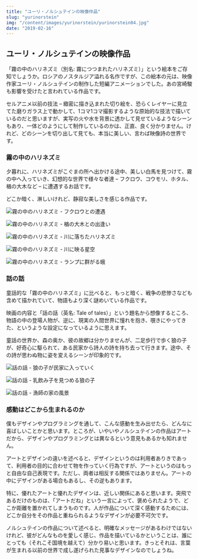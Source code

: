 ```yaml
---
title: "ユーリ・ノルシュテインの映像作品"
slug: "yurinorstein"
img: "/content/images/yurinorstein/yurinorstein04.jpg"
date: "2019-02-16"
---
```


## ユーリ・ノルシュテインの映像作品

「霧の中のハリネズミ（別名: 霧につつまれたハリネズミ）」という絵本をご存知でしょうか。ロシアのノスタルジア溢れる名作ですが、この絵本の元は、映像作家ユーリ・ノルシュテインの制作した短編アニメーションでした。あの宮崎駿も影響を受けたと言われている作品です。

セルアニメ以前の技法 – 緻密に描き込まれた切り絵を、恐らくレイヤーに見立てた磨りガラス上で動かして、1コマ1コマ撮影するような原始的な技法で描いているのだと思いますが、実写の火や水を背景に透かして見せているようなシーンもあり、一体どのようにして制作しているのかは、正直、良く分かりません。けれど、どのシーンを切り出して見ても、本当に美しい、言わば映像詩の世界です。

### 霧の中のハリネズミ

夕暮れに、ハリネズミがこぐまの所へ出かける途中、美しい白馬を見つけて、霧の中へ入っていき、幻想的な世界で様々な者達 – フクロウ、コウモリ、ホタル、楢の大木など – に遭遇するお話です。

どこか暗く、淋しいけれど、静寂な美しさを感じる作品です。

![霧の中のハリネズミ - フクロウとの遭遇](/content/images/yurinorstein/yurinorstein00.jpg)

![霧の中のハリネズミ - 楢の大木との出逢い](/content/images/yurinorstein/yurinorstein01.jpg)

![霧の中のハリネズミ - 川に落ちたハリネズミ](/content/images/yurinorstein/yurinorstein02.jpg)

![霧の中のハリネズミ - 川に映る星空](/content/images/yurinorstein/yurinorstein03.jpg)

![霧の中のハリネズミ - ランプに群がる蛾](/content/images/yurinorstein/yurinorstein04.jpg)

### 話の話

童話的な「霧の中のハリネズミ」に比べると、もっと暗く、戦争の悲惨さなども含めて描かれていて、物語もより深く謎めいている作品です。

映画の内容と「話の話（英名: Tale of tales）」という題名から想像するところ、物語の中の登場人物が、逆に、現実の人間世界に憧れを抱き、覗きにやってきた、というような設定になっているように思えます。

童話の世界か、森の奥か、彼の故郷は分かりませんが、二足歩行で歩く狼の子が、好奇心に駆られて、ある民家から詩人の詩を持ち去って行きます。途中、その詩が思わぬ物に姿を変えるシーンが印象的です。  

![話の話 - 狼の子が民家に入っていく](/content/images/yurinorstein/yurinorstein05.jpg)

![話の話 - 乳飲み子を見つめる狼の子](/content/images/yurinorstein/yurinorstein06.jpg)

![話の話 - 漁師の家の風景](/content/images/yurinorstein/yurinorstein07.jpg)

### 感動はどこから生まれるのか

僕もデザインやプログラミングを通して、こんな感動を生み出せたら、どんなに喜ばしいことかと思います。ところが、いやいやノルシュテインの作品はアートだから、デザインやプログラミングとは異なるという意見もあるかも知れません。

アートとデザインの違いを述べると、デザインというのは利用者ありきであって、利用者の目的に合わせて物を作っていく行為ですが、アートというのはもっと自由な自己表現です。ただし、両者は相反する関係ではありません。アートの中にデザインがある場合もあるし、その逆もあります。

特に、優れたアートと優れたデザインは、近しい関係にあると思います。突飛であるだけのものは、「アートだね」という一言によって、褒められたようで、どこか距離を置かれてしまうものです。人が作品について深く感動するためには、どこか自分をその作品と重ねられるようなデザインが必要不可欠です。

ノルシュテインの作品について述べると、明確なメッセージがあるわけではないけれど、彼がどんなものを愛しく感じ、作品を描いているかということは、誰にとっても（それこそ国境を越えて）分かり易いと思います。きっとそれは、言葉が生まれる以前の世界で成し遂げられた見事なデザインなのでしょうね。
